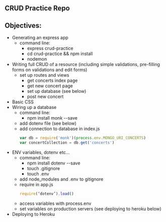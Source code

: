## CRUD Practice Repo

## Objectives:

- Generating an express app
  - command line:
    - express crud-practice
    - cd crud-practice && npm install
    - nodemon
- Writing full CRUD of a resource (including simple validations, pre-filling forms on validations and edit forms)
  - set up routes and views
    - get concerts index page
    - get new concert page
    - set up database (see below)
    - post new concert
- Basic CSS
- Wiring up a database
  - command line:
    - npm install monk --save
  - add dotenv file (see below)
  - add connection to database in index.js
    ```js
    var db = require('monk')(process.env.MONGO_URI_CONCERTS)
    var concertCollection = db.get('concerts')
    ```
- ENV variables, dotenv etc...
  - command line:
    - npm install dotenv --save
    - touch .gitignore
    - touch .env
  - add node_modules and .env to gitignore
  - require in app.js
    ```js
    require(‘dotenv’).load()
    ```
  - access variables with process.env
  - set variables on production servers (see deploying to heroku below)
- Deploying to Heroku
